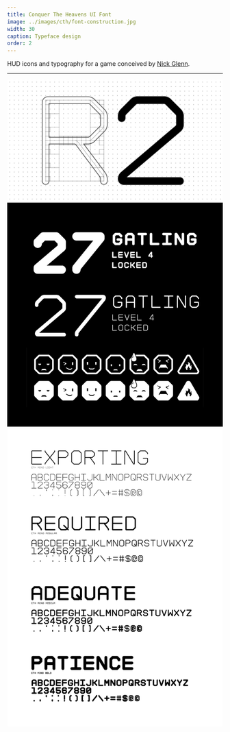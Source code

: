 ```yaml
---
title: Conquer The Heavens UI Font
image: ../images/cth/font-construction.jpg
width: 30
caption: Typeface design
order: 2
---
```


HUD icons and typography for a game conceived by [Nick Glenn](https://twitter.com/nickglenndotcom).

***

![](../images/cth/font-construction.jpg)
![](../images/cth/font-emoji.jpg)
![](../images/cth/font-weights.jpg)